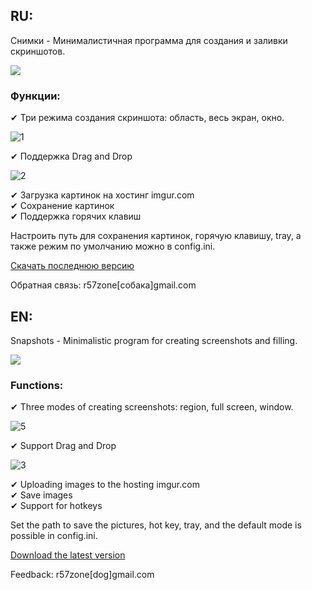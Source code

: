 <h2>RU:</h2>
Снимки - Минималистичная программа для создания и заливки скриншотов.

![](https://cloud.githubusercontent.com/assets/9499881/5704198/955974f2-9a88-11e4-9ef1-543a79ae4687.png)

<h3>Функции:</h3>
✔ Три режима создания скриншота: область, весь экран, окно.<br>

![1](https://cloud.githubusercontent.com/assets/9499881/5706972/6df394b8-9a9e-11e4-8d1a-c000cb25be87.png)

✔ Поддержка Drag and Drop

![2](https://cloud.githubusercontent.com/assets/9499881/5707030/eb010c2e-9a9e-11e4-98e1-507c4eb87d08.png)

✔ Загрузка картинок на хостинг imgur.com<br>
✔ Сохранение картинок<br>
✔ Поддержка горячих клавиш<br>

Настроить путь для сохранения картинок, горячую клавишу, tray, а также режим по умолчанию можно в config.ini.

[Скачать последнюю версию](https://github.com/r57zone/Snapshots-for-Windows/releases)

Обратная связь: r57zone[собака]gmail.com

<h2>EN:</h2>
Snapshots - Minimalistic program for creating screenshots and filling.

![](https://cloud.githubusercontent.com/assets/9499881/5708161/3ca91fb8-9aa8-11e4-9206-464a03bb980d.png)

<h3>Functions:</h3>
✔ Three modes of creating screenshots: region, full screen, window.<br>

![5](https://cloud.githubusercontent.com/assets/9499881/5708190/69a35b8c-9aa8-11e4-8b0d-d9dbac9aa678.png)

✔ Support Drag and Drop

![3](https://cloud.githubusercontent.com/assets/9499881/5708179/563c4d1a-9aa8-11e4-86e6-967540260a63.png)

✔ Uploading images to the hosting imgur.com<br>
✔ Save images<br>
✔ Support for hotkeys<br>

Set the path to save the pictures, hot key, tray, and the default mode is possible in config.ini.

[Download the latest version](https://github.com/r57zone/Snapshots-for-Windows/releases)

Feedback: r57zone[dog]gmail.com